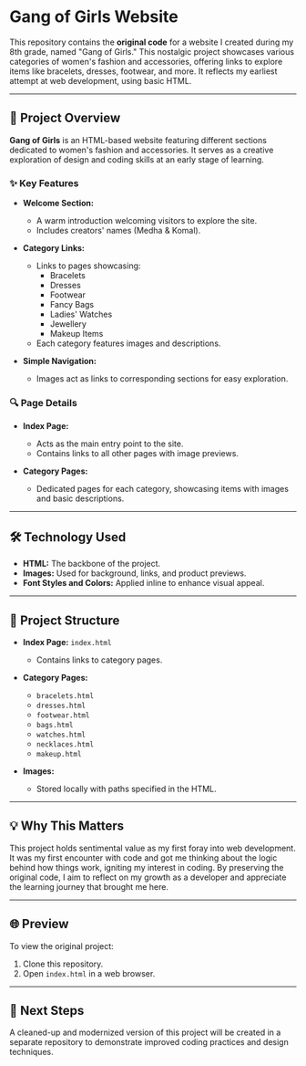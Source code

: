 # Gang of Girls Website

This repository contains the **original code** for a website I created during my 8th grade, named "Gang of Girls." This nostalgic project showcases various categories of women's fashion and accessories, offering links to explore items like bracelets, dresses, footwear, and more. It reflects my earliest attempt at web development, using basic HTML.

---

## 🌟 Project Overview

**Gang of Girls** is an HTML-based website featuring different sections dedicated to women's fashion and accessories. It serves as a creative exploration of design and coding skills at an early stage of learning.

### ✨ Key Features

- **Welcome Section:**
  - A warm introduction welcoming visitors to explore the site.
  - Includes creators' names (Medha & Komal).

- **Category Links:**
  - Links to pages showcasing:
    - Bracelets
    - Dresses
    - Footwear
    - Fancy Bags
    - Ladies' Watches
    - Jewellery
    - Makeup Items
  - Each category features images and descriptions.

- **Simple Navigation:**
  - Images act as links to corresponding sections for easy exploration.

### 🔍 Page Details

- **Index Page:**
  - Acts as the main entry point to the site.
  - Contains links to all other pages with image previews.

- **Category Pages:**
  - Dedicated pages for each category, showcasing items with images and basic descriptions.

---

## 🛠️ Technology Used

- **HTML:** The backbone of the project.
- **Images:** Used for background, links, and product previews.
- **Font Styles and Colors:** Applied inline to enhance visual appeal.

---

## 📂 Project Structure

- **Index Page:** `index.html`
  - Contains links to category pages.

- **Category Pages:**
  - `bracelets.html`
  - `dresses.html`
  - `footwear.html`
  - `bags.html`
  - `watches.html`
  - `necklaces.html`
  - `makeup.html`

- **Images:**
  - Stored locally with paths specified in the HTML.

---

## 💡 Why This Matters

This project holds sentimental value as my first foray into web development. It was my first encounter with code and got me thinking about the logic behind how things work, igniting my interest in coding. By preserving the original code, I aim to reflect on my growth as a developer and appreciate the learning journey that brought me here.

---

## 🌐 Preview

To view the original project:
1. Clone this repository.
2. Open `index.html` in a web browser.

---

## 🚀 Next Steps

A cleaned-up and modernized version of this project will be created in a separate repository to demonstrate improved coding practices and design techniques.
